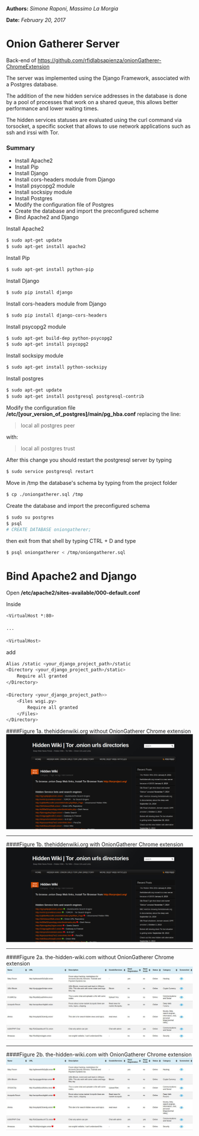 **Authors:** *Simone Raponi, Massimo La Morgia*

**Date:**   *February 20, 2017*

# Onion Gatherer Server

Back-end of https://github.com/rfidlabsapienza/onionGatherer-ChromeExtension

The server was implemented using the Django Framework, associated with a Postgres database.

The addition of the new hidden service addresses in the database is done by a pool of processes that work on a shared queue, this allows better performance and lower waiting times.

The hidden services statuses are evaluated using the curl command via torsocket, a specific socket that allows to use network applications such as ssh and irssi with Tor.

### Summary

  - Install Apache2
  - Install Pip
  - Install Django
  - Install cors-headers module from Django
  - Install psycopg2 module
  - Install socksipy module
  - Install Postgres
  - Modify the configuration file of Postgres
  - Create the database and import the preconfigured scheme
  - Bind Apache2 and Django

Install Apache2
```sh
$ sudo apt-get update
$ sudo apt-get install apache2
```


Install Pip
```sh
$ sudo apt-get install python-pip
```

Install Django
```sh
$ sudo pip install django
```

Install cors-headers module from Django
```sh
$ sudo pip install django-cors-headers
```

Install psycopg2 module
```sh
$ sudo apt-get build-dep python-psycopg2
$ sudo apt-get install psycopg2
```

Install socksipy module
```sh
$ sudo apt-get install python-socksipy
```

Install postgres
```sh
$ sudo apt-get update
$ sudo apt-get install postgresql postgresql-contrib
```

Modify the configuration file **/etc/[your_version_of_postgres]/main/pg_hba.conf** replacing the line: 

> local all postgres peer

with: 

> local all postgres trust

After this change you should restart the postgresql server by typing
```sh
$ sudo service postgresql restart
```

Move in /tmp the database's schema by typing from the project folder 
```sh
$ cp ./oniongatherer.sql /tmp
```

Create the database and import the preconfigured schema
```sh
$ sudo su postgres
$ psql
# CREATE DATABASE oniongatherer;
```

then exit from that shell by typing CTRL + D and type

```sh
$ psql oniongatherer < /tmp/oniongatherer.sql
```

# Bind Apache2 and Django
Open **/etc/apache2/sites-available/000-default.conf**

Inside
```sh
<VirtualHost *:80>

...

<VirtualHost>
```
add

```sh
Alias /static <your_django_project_path>/static
<Directory <your_django_project_path>/static>
    Require all granted
</Directory>

<Directory <your_django_project_path>>
    <Files wsgi.py>
        Require all granted
    </Files>
</Directory>
```

####Figure 1a. thehiddenwiki.org without OnionGatherer Chrome extension
![Screenshot without plugin](figures/image1withoutplugin.png)
_________________________________________________________________________

####Figure 1b. thehiddenwiki.org with OnionGatherer Chrome extension
![Screenshot with plugin](figures/image1withplugin.png)
_________________________________________________________________________

####Figure 2a. the-hidden-wiki.com without OnionGatherer Chrome extension
![Screenshot without plugin](figures/image2withoutplugin.jpeg)
_________________________________________________________________________

####Figure 2b. the-hidden-wiki.com with OnionGatherer Chrome extension
![Screenshot with plugin](figures/image2withplugin.jpeg)